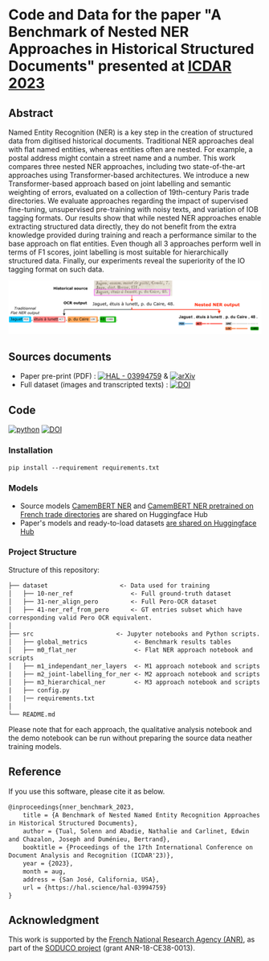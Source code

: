 # Code and Data for the paper "A Benchmark of Nested NER Approaches in Historical Structured Documents" presented at [ICDAR 2023](https://icdar2023.org/)

## Abstract
Named Entity Recognition (NER) is a key step in the creation of structured data from digitised historical documents. 
Traditional NER approaches deal with flat named entities, whereas entities often are nested. For example, a postal address might contain a street name and a number. This work compares three nested NER approaches, including two state-of-the-art approaches using Transformer-based architectures. We introduce a new Transformer-based approach based on joint labelling and semantic weighting of errors, evaluated on a collection of 19th-century Paris trade directories. We evaluate approaches regarding the impact of supervised fine-tuning, unsupervised pre-training with noisy texts, and variation of IOB tagging formats.
Our results show that while nested NER approaches enable extracting structured data directly, they do not benefit from the extra knowledge provided during training and reach a performance similar to the base approach on flat entities. Even though all 3 approaches perform well in terms of F1 scores, joint labelling is most suitable for hierarchically structured data. Finally, our experiments reveal the superiority of the IO tagging format on such data.

<img src="img/pipeline.png"
     alt="Full extraction pipeline"
     style="float: center; margin-right: 10px; wdth:300px" />


## Sources documents
* Paper pre-print (PDF) : [![HAL - 03994759](https://img.shields.io/badge/HAL-03994759-38104A)](https://hal.science/hal-03994759) & [![arXiv](https://img.shields.io/badge/arXiv-2302.10204-b31b1b.svg)](https://arxiv.org/abs/2302.10204)
* Full dataset (images and transcripted texts) : [![DOI](https://zenodo.org/badge/DOI/10.5281/zenodo.7864174.svg)](https://doi.org/10.5281/zenodo.7864174)

## Code
[![python](https://img.shields.io/badge/-Python_3.9_%7C_3.10_%7C_3.11-blue?logo=python&logoColor=white)](https://github.com/pre-commit/pre-commit)
[![DOI](https://zenodo.org/badge/DOI/10.5281/zenodo.7997437.svg)](https://doi.org/10.5281/zenodo.7997437)

### Installation
```
pip install --requirement requirements.txt
```

### Models
* Source models [CamemBERT NER](https://huggingface.co/Jean-Baptiste/camembert-ner) and [CamemBERT NER pretrained on French trade directories](https://huggingface.co/HueyNemud/das22-10-camembert_pretrained) are shared on Huggingface Hub
* Paper's models and ready-to-load datasets [are shared on Huggingface Hub](https://huggingface.co/nlpso)

### Project Structure

Structure of this repository:

```
├── dataset                    <- Data used for training
│   ├── 10-ner_ref                <- Full ground-truth dataset
│   ├── 31-ner_align_pero         <- Full Pero-OCR dataset
│   ├── 41-ner_ref_from_pero      <- GT entries subset which have corresponding valid Pero OCR equivalent.
│
├── src                       <- Jupyter notebooks and Python scripts.
│   ├── global_metrics             <- Benchmark results tables
│   ├── m0_flat_ner                <- Flat NER approach notebook and scripts
│   ├── m1_independant_ner_layers  <- M1 approach notebook and scripts
|   ├── m2_joint-labelling_for_ner <- M2 approach notebook and scripts
│   ├── m3_hierarchical_ner        <- M3 approach notebook and scripts
|   ├── config.py
|   |── requirements.txt  
│
└── README.md
```
Please note that for each approach, the qualitative analysis notebook and the demo notebook can be run without preparing the source data neather training models.

## Reference
If you use this software, please cite it as below.
```
@inproceedings{nner_benchmark_2023,
	title = {A Benchmark of Nested Named Entity Recognition Approaches in Historical Structured Documents},
    author = {Tual, Solenn and Abadie, Nathalie and Carlinet, Edwin and Chazalon, Joseph and Duménieu, Bertrand},
    booktitle = {Proceedings of the 17th International Conference on Document Analysis and Recognition (ICDAR'23)},
    year = {2023},
    month = aug,
    address = {San José, California, USA},
	url = {https://hal.science/hal-03994759}
}
```

## Acknowledgment

This work is supported by the [French National Research Agency (ANR)](https://anr.fr/Projet-ANR-18-CE38-0013), as part of the [SODUCO project](https://soduco.github.io/) (grant ANR-18-CE38-0013).